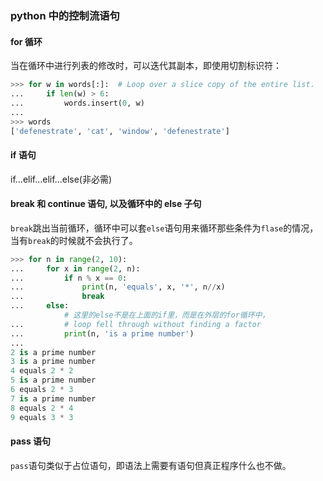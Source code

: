 ### python 中的控制流语句

#### for 循环

当在循环中进行列表的修改时，可以迭代其副本，即使用切割标识符：

```py
>>> for w in words[:]:  # Loop over a slice copy of the entire list.
...     if len(w) > 6:
...         words.insert(0, w)
...
>>> words
['defenestrate', 'cat', 'window', 'defenestrate']
```

#### if 语句

if...elif...elif...else(非必需)

#### break 和 continue 语句, 以及循环中的 else 子句

`break`跳出当前循环，循环中可以套`else`语句用来循环那些条件为`flase`的情况，当有`break`的时候就不会执行了。

```py
>>> for n in range(2, 10):
...     for x in range(2, n):
...         if n % x == 0:
...             print(n, 'equals', x, '*', n//x)
...             break
...     else:
            # 这里的else不是在上面的if里，而是在外层的for循环中，
...         # loop fell through without finding a factor
...         print(n, 'is a prime number')
...
2 is a prime number
3 is a prime number
4 equals 2 * 2
5 is a prime number
6 equals 2 * 3
7 is a prime number
8 equals 2 * 4
9 equals 3 * 3
```

#### pass 语句

`pass`语句类似于占位语句，即语法上需要有语句但真正程序什么也不做。
